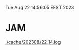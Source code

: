Tue Aug 22 14:56:05 EEST 2023
# JAM
<a href='./cache/202308/22_14.log'>./cache/202308/22_14.log</a>
